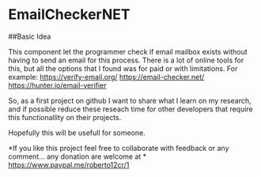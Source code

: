 # EmailCheckerNET

##Basic Idea

This component let the programmer check if email mailbox exists without having to send an email for this process.
There is a lot of online tools for this, but all the options that I found was for paid or with limitations.
For example:
https://verify-email.org/
https://email-checker.net/
https://hunter.io/email-verifier

So, as a first project on github I want to share what I learn on my research, and if possible reduce these reseach time for other developers that require this functionallity on their projects.

Hopefully this will be usefull for someone.

*If you like this project feel free to collaborate with feedback or any comment...
any donation are welcome at *
https://www.paypal.me/roberto12cr/1
